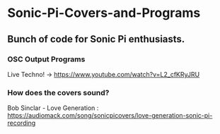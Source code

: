 # Sonic-Pi-Covers-and-Programs
## Bunch of code for Sonic Pi enthusiasts.
### OSC Output Programs
  Live Techno! -> https://www.youtube.com/watch?v=L2_cfKRyJRU
### How does the covers sound?
  Bob Sinclar - Love Generation : https://audiomack.com/song/sonicpicovers/love-generation-sonic-pi-recording


